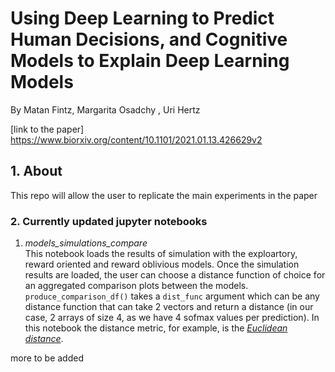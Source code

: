 # Using Deep Learning to Predict Human Decisions, and Cognitive Models to Explain Deep Learning Models
By Matan Fintz, Margarita Osadchy , Uri Hertz

[link to the paper] https://www.biorxiv.org/content/10.1101/2021.01.13.426629v2
## 1. About
This repo will allow the user to replicate the main experiments in the paper

### 2. Currently updated jupyter notebooks
  1. *models_simulations_compare*  
This notebook loads the results of simulation with the exploartory, reward oriented and reward oblivious models. Once the simulation results are loaded, the user can choose a distance function of choice for an aggregated comparison plots between the models. 
`produce_comparison_df()` takes a `dist_func` argument which can be any distance function that can take 2 vectors and return a distance (in our case, 2 arrays of size 4, as we have 4 sofmax values per prediction). In this notebook the distance metric, for example, is the *[Euclidean distance](https://docs.scipy.org/doc/scipy/reference/generated/scipy.spatial.distance.euclidean.html)*.

more to be added
